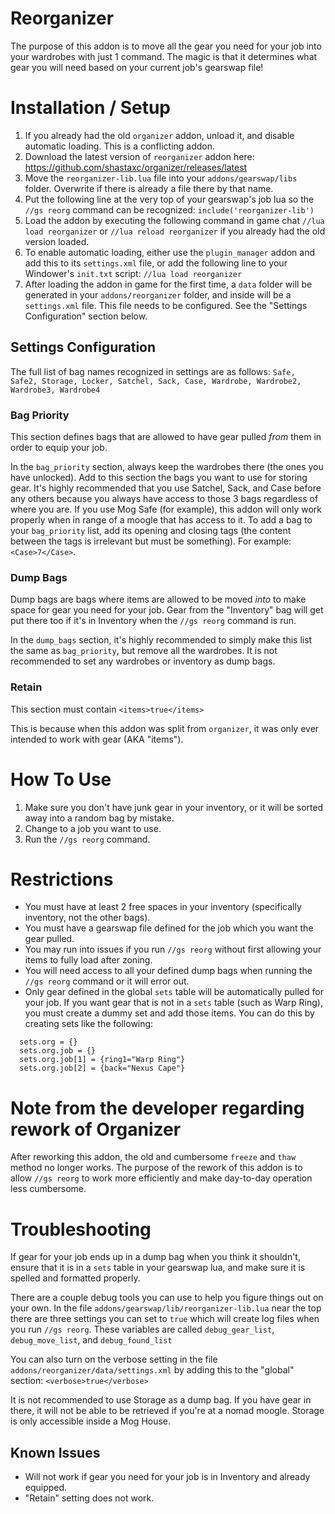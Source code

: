 # Reorganizer

The purpose of this addon is to move all the gear you need for your job into your wardrobes with just 1 command. The magic is that it determines what gear you will need based on your current job's gearswap file!

# Installation / Setup
1. If you already had the old `organizer` addon, unload it, and disable automatic loading. This is a conflicting addon.
2. Download the latest version of `reorganizer` addon here: https://github.com/shastaxc/organizer/releases/latest
3. Move the `reorganizer-lib.lua` file into your `addons/gearswap/libs` folder. Overwrite if there is already a file there by that name.
4. Put the following line at the very top of your gearswap's job lua so the `//gs reorg` command can be recognized: `include('reorganizer-lib')`
5. Load the addon by executing the following command in game chat `//lua load reorganizer` or `//lua reload reorganizer` if you already had the old version loaded.
6. To enable automatic loading, either use the `plugin_manager` addon and add this to its `settings.xml` file, or add the following line to your Windower's `init.txt` script: `//lua load reorganizer`
7. After loading the addon in game for the first time, a `data` folder will be generated in your `addons/reorganizer` folder, and inside will be a `settings.xml` file. This file needs to be configured. See the "Settings Configuration" section below.

## Settings Configuration
The full list of bag names recognized in settings are as follows:
`Safe, Safe2, Storage, Locker, Satchel, Sack, Case, Wardrobe, Wardrobe2, Wardrobe3, Wardrobe4`

### Bag Priority
This section defines bags that are allowed to have gear pulled *from* them in order to equip your job.

In the `bag_priority` section, always keep the wardrobes there (the ones you have unlocked). Add to this section the bags you want to use for storing gear. It's highly recommended that you use Satchel, Sack, and Case before any others because you always have access to those 3 bags regardless of where you are. If you use Mog Safe (for example), this addon will only work properly when in range of a moogle that has access to it. To add a bag to your `bag_priority` list, add its opening and closing tags (the content between the tags is irrelevant but must be something). For example: `<Case>7</Case>`.

### Dump Bags
Dump bags are bags where items are allowed to be moved *into* to make space for gear you need for your job. Gear from the "Inventory" bag will get put there too if it's in Inventory when the `//gs reorg` command is run.

In the `dump_bags` section, it's highly recommended to simply make this list the same as `bag_priority`, but remove all the wardrobes. It is not recommended to set any wardrobes or inventory as dump bags.

### Retain
This section must contain `<items>true</items>`

This is because when this addon was split from `organizer`, it was only ever intended to work with gear (AKA "items").

# How To Use
1. Make sure you don't have junk gear in your inventory, or it will be sorted away into a random bag by mistake.
2. Change to a job you want to use.
3. Run the `//gs reorg` command.

# Restrictions
* You must have at least 2 free spaces in your inventory (specifically inventory, not the other bags).
* You must have a gearswap file defined for the job which you want the gear pulled.
* You may run into issues if you run `//gs reorg` without first allowing your items to fully load after zoning.
* You will need access to all your defined dump bags when running the `//gs reorg` command or it will error out.
* Only gear defined in the global `sets` table will be automatically pulled for your job. If you want gear that is not in a `sets` table (such as Warp Ring), you must create a dummy set and add those items. You can do this by creating sets like the following:
```
  sets.org = {}
  sets.org.job = {}
  sets.org.job[1] = {ring1="Warp Ring"}
  sets.org.job[2] = {back="Nexus Cape"}
```

# Note from the developer regarding rework of Organizer

After reworking this addon, the old and cumbersome `freeze` and `thaw` method no longer works. The purpose of the rework of this addon is to allow `//gs reorg` to work more efficiently and make day-to-day operation less cumbersome. 

# Troubleshooting
If gear for your job ends up in a dump bag when you think it shouldn't, ensure that it is in a `sets` table in your gearswap lua, and make sure it is spelled and formatted properly.

There are a couple debug tools you can use to help you figure things out on your own. In the file `addons/gearswap/lib/reorganizer-lib.lua` near the top there are three settings you can set to `true` which will create log files when you run `//gs reorg`. These variables are called `debug_gear_list`, `debug_move_list`, and `debug_found_list`

You can also turn on the verbose setting in the file `addons/reorganizer/data/settings.xml` by adding this to the "global" section: `<verbose>true</verbose>`

It is not recommended to use Storage as a dump bag. If you have gear in there, it will not be able to be retrieved if you're at a nomad moogle. Storage is only accessible inside a Mog House.

## Known Issues
* Will not work if gear you need for your job is in Inventory and already equipped.
* "Retain" setting does not work.
